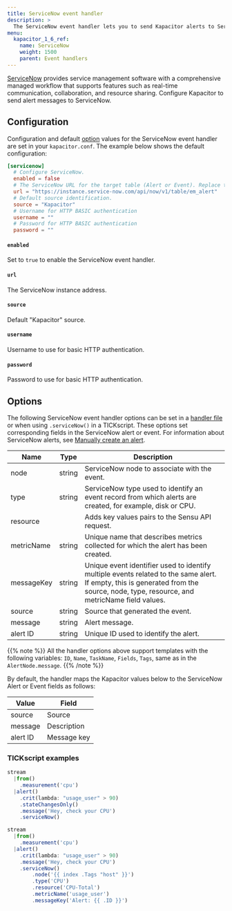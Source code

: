 ```yaml
---
title: ServiceNow event handler
description: >
  The ServiceNow event handler lets you to send Kapacitor alerts to ServiceNow. This page includes configuration options and usage examples.
menu:
  kapacitor_1_6_ref:
    name: ServiceNow
    weight: 1500
    parent: Event handlers
---
```


[ServiceNow](https://www.servicenow.com/) provides service management software with a comprehensive managed workflow that supports
features such as real-time communication, collaboration, and resource sharing.
Configure Kapacitor to send alert messages to ServiceNow.

## Configuration

Configuration and default [option](#options) values for the ServiceNow event
handler are set in your `kapacitor.conf`.
The example below shows the default configuration:

```toml
[servicenow]
  # Configure ServiceNow.
  enabled = false
  # The ServiceNow URL for the target table (Alert or Event). Replace this instance with your hostname.
  url = "https://instance.service-now.com/api/now/v1/table/em_alert"
  # Default source identification.
  source = "Kapacitor"
  # Username for HTTP BASIC authentication
  username = ""
  # Password for HTTP BASIC authentication
  password = ""
```

#### `enabled`

Set to `true` to enable the ServiceNow event handler.

#### `url`

The ServiceNow instance address.

#### `source`

Default "Kapacitor" source.

#### `username`

Username to use for basic HTTP authentication.

#### `password`

Password to use for basic HTTP authentication.

## Options

The following ServiceNow event handler options can be set in a
[handler file](/kapacitor/v1.6/event_handlers/#create-a-topic-handler-with-a-handler-file) or when using
`.serviceNow()` in a TICKscript. These options set corresponding fields in the ServiceNow alert or event. For information about ServiceNow alerts, see [Manually create an alert](https://docs.servicenow.com/bundle/paris-it-operations-management/page/product/event-management/task/t_EMManuallyCreateAlert.html).

| Name       | Type                   | Description                                                                                              |
| ----       | ----                   | -----------                                                                                              |
| node       | string                 | ServiceNow node to associate with the event.                                                             |
| type       | string                 | ServiceNow type used to identify an event record from which alerts are created, for example, disk or CPU.|
| resource   |                        | Adds key values pairs to the Sensu API request.                                                          |
| metricName | string                 | Unique name that describes metrics collected for which the alert has been created.                       |
| messageKey | string                 | Unique event identifier used to identify multiple events related to the same alert. If empty, this is generated from the source, node, type, resource, and metricName field values.|
| source     | string                 | Source that generated the event.                                                                         |
| message    | string                 | Alert message.                                                                                           |
| alert ID   | string                 | Unique ID used to identify the alert.                                                                    |

{{% note %}}
All the handler options above support templates with the following variables: `ID`, `Name`, `TaskName`, `Fields`, `Tags`, same as in the `AlertNode.message`.
{{% /note %}}

By default, the handler maps the Kapacitor values below to the ServiceNow Alert or Event fields as follows:

| Value      | Field       |
| ----       | ----        |
| source     | Source      |
| message    | Description |
| alert ID   | Message key |

### TICKscript examples

```js
stream
  |from()
    .measurement('cpu')
  |alert()
    .crit(lambda: "usage_user" > 90)
    .stateChangesOnly()
    .message('Hey, check your CPU')
    .serviceNow()
```

```js
stream
  |from()
    .measurement('cpu')
  |alert()
    .crit(lambda: "usage_user" > 90)
    .message('Hey, check your CPU')
    .serviceNow()
        .node('{{ index .Tags "host" }}')
        .type('CPU')
        .resource('CPU-Total')
        .metricName('usage_user')
        .messageKey('Alert: {{ .ID }}')
```
